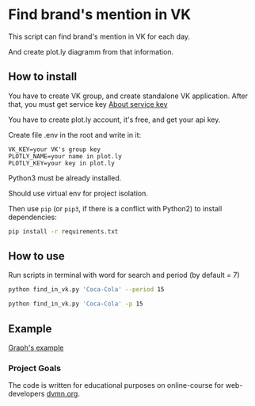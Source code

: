 # Find brand's mention in VK

This script can find brand's mention in VK for each day.

And create plot.ly diagramm from that information.

## How to install

You have to create VK group, and create standalone VK application. After that, you must get service key [About service key](https://vk.com/dev/access_token?f=3.%20Сервисный%20ключ%20доступа)

You have to create plot.ly account, it's free, and get your api key.

Create file .env in the root and write in it:

```.env
VK_KEY=your VK's group key
PLOTLY_NAME=your name in plot.ly
PLOTLY_KEY=your key in plot.ly
```

Python3 must be already installed.

Should use virtual env for project isolation.

Then use `pip` (or `pip3`, if there is a conflict with Python2) to install dependencies:

```bash
pip install -r requirements.txt
```

## How to use

Run scripts in terminal with word for search and period (by default = 7)

```bash
python find_in_vk.py 'Coca-Cola' --period 15
```

```bash
python find_in_vk.py 'Coca-Cola' -p 15
```

## Example

[Graph's example](https://plot.ly/~alpden/2/#/)

### Project Goals

The code is written for educational purposes on online-course for web-developers [dvmn.org](https://dvmn.org/).
